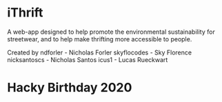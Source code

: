 # iThrift
A web-app designed to help promote the environmental sustainability for streetwear, and to help make thrifting more accessible to people.

Created by 
ndforler - Nicholas Forler
skyflocodes - Sky Florence
nicksantoscs - Nicholas Santos
icus1 - Lucas Rueckwart
# Hacky Birthday 2020
